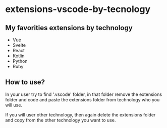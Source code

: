 # extensions-vscode-by-tecnology

## My favorities extensions by technology

*   Vue
*   Svelte
*   React
*   Kotlin
*   Python
*   Ruby

## How to use?

In your user try to find '.vscode' folder, in that folder remove the extensions folder and code and paste the extensions folder from technology who you will use.

If you will user other technology, then again delete the extensions folder and copy from the other technology you want to use.
